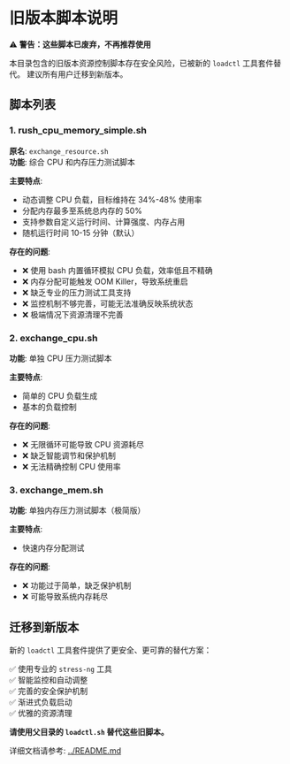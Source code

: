 # 旧版本脚本说明

⚠️ **警告：这些脚本已废弃，不再推荐使用**

本目录包含的旧版本资源控制脚本存在安全风险，已被新的 `loadctl` 工具套件替代。
建议所有用户迁移到新版本。

## 脚本列表

### 1. rush_cpu_memory_simple.sh

**原名**: `exchange_resource.sh`  
**功能**: 综合 CPU 和内存压力测试脚本

**主要特点**:

- 动态调整 CPU 负载，目标维持在 34%-48% 使用率
- 分配内存最多至系统总内存的 50%
- 支持参数自定义运行时间、计算强度、内存占用
- 随机运行时间 10-15 分钟（默认）

**存在的问题**:

- ❌ 使用 bash 内置循环模拟 CPU 负载，效率低且不精确
- ❌ 内存分配可能触发 OOM Killer，导致系统重启
- ❌ 缺乏专业的压力测试工具支持
- ❌ 监控机制不够完善，可能无法准确反映系统状态
- ❌ 极端情况下资源清理不完善

### 2. exchange_cpu.sh

**功能**: 单独 CPU 压力测试脚本

**主要特点**:

- 简单的 CPU 负载生成
- 基本的负载控制

**存在的问题**:

- ❌ 无限循环可能导致 CPU 资源耗尽
- ❌ 缺乏智能调节和保护机制
- ❌ 无法精确控制 CPU 使用率

### 3. exchange_mem.sh

**功能**: 单独内存压力测试脚本（极简版）

**主要特点**:

- 快速内存分配测试

**存在的问题**:

- ❌ 功能过于简单，缺乏保护机制
- ❌ 可能导致系统内存耗尽

## 迁移到新版本

新的 `loadctl` 工具套件提供了更安全、更可靠的替代方案：

✅ 使用专业的 `stress-ng` 工具  
✅ 智能监控和自动调整  
✅ 完善的安全保护机制  
✅ 渐进式负载启动  
✅ 优雅的资源清理

**请使用父目录的 `loadctl.sh` 替代这些旧脚本。**

详细文档请参考: [../README.md](../README.md)
